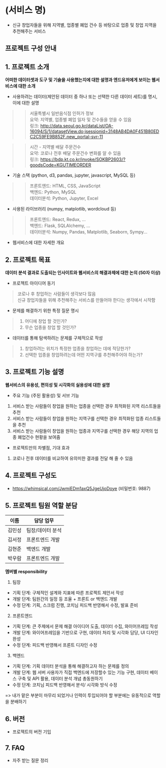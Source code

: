 # (서비스 명)
- 신규 창업자들을 위해 지역별, 업종별 폐업 건수 등 바탕으로 업종 및 창업 지역을 추천해주는 서비스


## 프로젝트 구성 안내

## 1. 프로젝트 소개

**어떠한 데이터셋과 도구 및 기술을 사용했는지에 대한 설명과 엔드유저에게 보이는 웹서비스에 대한 소개**

  - 사용하려는 데이터(제안된 데이터 중 하나 또는 선택한 다른 데이터 세트)를 명시, 이에 대한 설명
  >> 서울특별시 일반음식점 인허가 정보    
  요약: 지역별, 업종별 폐업 일자 및 건수들을 얻을 수 있음    
  링크: http://data.seoul.go.kr/dataList/OA-16094/S/1/datasetView.do;jsessionid=3148AB4DA0F451B80EDC2C59FE9B852F.new_portal-svr-11   

  >> 시간 - 지역별 배달 주문건수     
  요약: 코로나 전후 배달 주문건수 변화를 알 수 있음   
  링크: https://bdp.kt.co.kr/invoke/SOKBP2603/?goodsCode=KGUTIMEORDER
  
  - 기술 스택 (python, d3, pandas, jupyter, javascript, MySQL 등)
  >> 프론트엔드: HTML, CSS, JavaScript    
  >> 백엔드: Python, MySQL   
  >> 데이터분석: Python, Jupyter, Excel   
  - 사용된 라이브러리 (numpy, matplotlib, wordcloud 등)
  >> 프론트엔드: React, Redux, ...   
  >> 백엔드: Flask, SQLAlchemy, ...     
  >> 데이터분석: Numpy, Pandas, Matplotlib, Seaborn, Sympy...   

  - 웹서비스에 대한 자세한 개요

## 2. 프로젝트 목표

**데이터 분석 결과로 도출되는 인사이트와 웹서비스의 해결과제에 대한 논의 (50자 이상)**
  - 프로젝트 아이디어 동기
  > 코로나 후 창업하는 사람들이 생각보다 많음        
  > 신규 창업자들을 위해 추천해주는 서비스를 만들어야 한다는 생각에서 시작함    
  - 문제를 해결하기 위한 특정 질문 명시
  > 1. 어디에 창업 할 것인가?   
  > 2. 무슨 업종을 창업 할 것인가?   
  - 데이터를 통해 탐색하려는 문제를 구체적으로 작성
  > 1. 창업하려는 위치가 특정한 업종을 창업하는 데에 적당한가?
  > 2. 선택한 업종을 창업하려는데 어떤 지역구를 추천해주어야 하는가?

## 3. 프로젝트 기능 설명

**웹서비스의 유용성, 편의성 및 시각화의 실용성에 대한 설명**
  - 주요 기능 (주된 활용성) 및 서브 기능  
  1. 서비스 받는 사람들이 창업을 원하는 업종을 선택한 경우 최적화된 지역 리스트들을 추천    
  2. 서비스 받는 사람들이 창업을 원하는 지역구를 선택한 경우 최적화된 업종 리스트들을 추천   
  3. 서비스 받는 사람들이 창업을 원하는 업종과 지역구를 선택한 경우 해당 지역의 업종 폐업건수 현황을 보여줌  
  - 프로젝트만의 차별점, 기대 효과
  1. 코로나 전후 데이터를 비교하여 유의미한 결과를 전달 해 줄 수 있음

## 4. 프로젝트 구성도
  - https://whimsical.com/JwmiEDm1axQ5JgeUjoDoye (비밀번호: 9887)

## 5. 프로젝트 팀원 역할 분담
| 이름 | 담당 업무 |
| ------ | ------ |
| 김민성 | 팀장/데이터 분석 |
| 김서정 | 프론트엔드 개발 |
| 김현준 | 백엔드 개발 |
| 박우람 | 프론트엔드 개발 |

**멤버별 responsibility**

1. 팀장 

- 기획 단계: 구체적인 설계와 지표에 따른 프로젝트 제안서 작성
- 개발 단계: 팀원간의 일정 등 조율 + 프론트 or 백엔드 개발
- 수정 단계: 기획, 스크럼 진행, 코치님 피드백 반영해서 수정, 발표 준비

2. 프론트엔드 

- 기획 단계: 큰 주제에서 문제 해결 아이디어 도출, 데이터 수집, 와이어프레임 작성
- 개발 단계: 와이어프레임을 기반으로 구현, 데이터 처리 및 시각화 담당, UI 디자인 완성
- 수정 단계: 피드백 반영해서 프론트 디자인 수정

 3. 백엔드

- 기획 단계: 기획 데이터 분석을 통해 해결하고자 하는 문제를 정의
- 개발 단계: 웹 서버 사용자가 직접 백엔드에 저장할수 있는 기능 구현, 데이터 베이스 구축 및 API 활용, 데이터 분석 개념 총동원하기
- 수정 단계: 코치님 피드백 반영해서 분석/ 시각화 방식 수정

=> 내가 맡은 부분이 마무리 되었거나 인력이 투입되어야 할 부분에는 유동적으로 역할을 분배하기   

## 6. 버전
  - 프로젝트의 버전 기입

## 7. FAQ
  - 자주 받는 질문 정리
